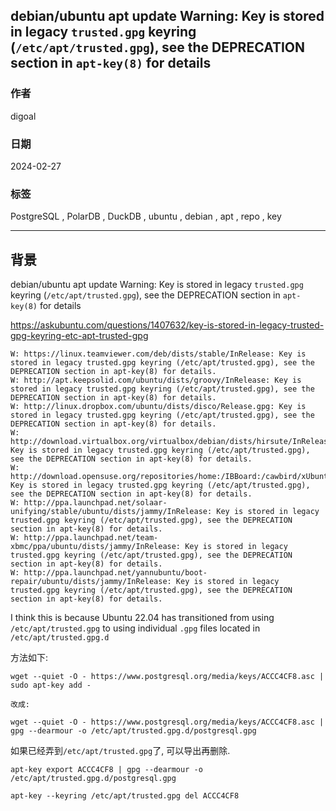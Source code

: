 ## debian/ubuntu apt update Warning: Key is stored in legacy `trusted.gpg` keyring (`/etc/apt/trusted.gpg`), see the DEPRECATION section in `apt-key(8)` for details       
                                                                  
### 作者                                                                  
digoal                                                                  
                                                                  
### 日期                                                                  
2024-02-27                                                           
                                                                  
### 标签                                                                  
PostgreSQL , PolarDB , DuckDB , ubuntu , debian , apt , repo , key                    
                                                                  
----                                                                  
                                                                  
## 背景   
debian/ubuntu apt update Warning: Key is stored in legacy `trusted.gpg` keyring (`/etc/apt/trusted.gpg`), see the DEPRECATION section in `apt-key(8)` for details  
  
https://askubuntu.com/questions/1407632/key-is-stored-in-legacy-trusted-gpg-keyring-etc-apt-trusted-gpg  
  
```  
W: https://linux.teamviewer.com/deb/dists/stable/InRelease: Key is stored in legacy trusted.gpg keyring (/etc/apt/trusted.gpg), see the DEPRECATION section in apt-key(8) for details.  
W: http://apt.keepsolid.com/ubuntu/dists/groovy/InRelease: Key is stored in legacy trusted.gpg keyring (/etc/apt/trusted.gpg), see the DEPRECATION section in apt-key(8) for details.  
W: http://linux.dropbox.com/ubuntu/dists/disco/Release.gpg: Key is stored in legacy trusted.gpg keyring (/etc/apt/trusted.gpg), see the DEPRECATION section in apt-key(8) for details.  
W: http://download.virtualbox.org/virtualbox/debian/dists/hirsute/InRelease: Key is stored in legacy trusted.gpg keyring (/etc/apt/trusted.gpg), see the DEPRECATION section in apt-key(8) for details.  
W: http://download.opensuse.org/repositories/home:/IBBoard:/cawbird/xUbuntu_22.04/InRelease: Key is stored in legacy trusted.gpg keyring (/etc/apt/trusted.gpg), see the DEPRECATION section in apt-key(8) for details.  
W: http://ppa.launchpad.net/solaar-unifying/stable/ubuntu/dists/jammy/InRelease: Key is stored in legacy trusted.gpg keyring (/etc/apt/trusted.gpg), see the DEPRECATION section in apt-key(8) for details.  
W: http://ppa.launchpad.net/team-xbmc/ppa/ubuntu/dists/jammy/InRelease: Key is stored in legacy trusted.gpg keyring (/etc/apt/trusted.gpg), see the DEPRECATION section in apt-key(8) for details.  
W: http://ppa.launchpad.net/yannubuntu/boot-repair/ubuntu/dists/jammy/InRelease: Key is stored in legacy trusted.gpg keyring (/etc/apt/trusted.gpg), see the DEPRECATION section in apt-key(8) for details.  
```  
  
I think this is because Ubuntu 22.04 has transitioned from using `/etc/apt/trusted.gpg` to using individual `.gpg` files located in `/etc/apt/trusted.gpg.d`  
  
方法如下:  
```  
wget --quiet -O - https://www.postgresql.org/media/keys/ACCC4CF8.asc | sudo apt-key add -  
  
改成:  
  
wget --quiet -O - https://www.postgresql.org/media/keys/ACCC4CF8.asc | gpg --dearmour -o /etc/apt/trusted.gpg.d/postgresql.gpg   
```  
  
如果已经弄到`/etc/apt/trusted.gpg`了, 可以导出再删除.    
```  
apt-key export ACCC4CF8 | gpg --dearmour -o /etc/apt/trusted.gpg.d/postgresql.gpg  
  
apt-key --keyring /etc/apt/trusted.gpg del ACCC4CF8  
```  
  

